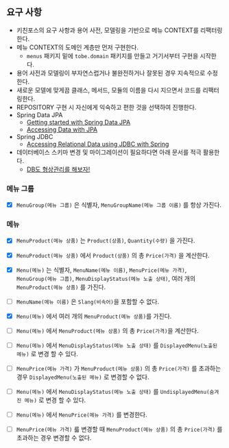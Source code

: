 ## 요구 사항
- 키친포스의 요구 사항과 용어 사전, 모델링을 기반으로 메뉴 CONTEXT를 리팩터링한다.
- 메뉴 CONTEXT의 도메인 계층만 먼저 구현한다.
  - `menus` 패키지 밑에 `tobe.domain` 패키지를 만들고 거기서부터 구현을 시작한다.
- 용어 사전과 모델링이 부자연스럽거나 불완전하거나 잘못된 경우 지속적으로 수정한다.
- 새로운 모델에 맞게끔 클래스, 메서드, 모듈의 이름을 다시 지으면서 코드를 리팩터링한다.
- REPOSITORY 구현 시 자신에게 익숙하고 편한 것을 선택하여 진행한다.
- Spring Data JPA
  - [Getting started with Spring Data JPA](https://spring.io/blog/2011/02/10/getting-started-with-spring-data-jpa)
  - [Accessing Data with JPA](https://spring.io/guides/gs/accessing-data-jpa)
- Spring JDBC
  - [Accessing Relational Data using JDBC with Spring](https://spring.io/guides/gs/relational-data-access)
- 데이터베이스 스키마 변경 및 마이그레이션이 필요하다면 아래 문서를 적극 활용한다.
  - [DB도 형상관리를 해보자!](https://meetup.toast.com/posts/173)

### 메뉴 그룹

- [X] `MenuGroup(메뉴 그룹)` 은 식별자, `MenuGroupName(메뉴 그룹 이름)` 를 항상 가진다.

### 메뉴

- [x] `MenuProduct(메뉴 상품)` 는 `Product(상품)`, `Quantity(수량)` 을 가진다.
- [X] `MenuProduct(메뉴 상품)` 에서 `Product(상품)` 의 총 `Price(가격)` 을 계산한다.
- [X] `Menu(메뉴)` 는 식별자, `MenuName(메뉴 이름)`, `MenuPrice(메뉴 가격)`, `MenuGroup(메뉴 그룹)`, `MenuDisplayStatus(메뉴 노출 상태)`, 여러
  개의 `MenuProduct(메뉴 상품)` 를 가진다.
- [ ] `MenuName(메뉴 이름)` 은 `Slang(비속어)`을 포함할 수 없다.
- [X] `Menu(메뉴)` 에서 여러 개의 `MenuProduct(메뉴 상품)`를 가진다.
- [ ] `Menu(메뉴)` 에서 `MenuProduct(메뉴 상품)` 의 총 `Price(가격)`을 계산한다.
- [ ] `Menu(메뉴)` 에서 `MenuDisplayStatus(메뉴 노출 상태)` 를 `DisplayedMenu(노출된 메뉴)` 로 변경 할 수 있다.
- [ ] `MenuPrice(메뉴 가격)` 가 `MenuProduct(메뉴 상품)` 의 총 `Price(가격)` 를 초과하는 경우 `DisplayedMenu(노출된 메뉴)` 로 변경할 수 없다.
- [ ] `Menu(메뉴)` 에서 `MenuDisplayStatus(메뉴 노출 상태)` 를 `UndisplayedMenu(숨겨진 메뉴)` 로 변경 할 수 있다.
- [ ] `Menu(메뉴)` 에서 `MenuPrice(메뉴 가격)` 를 변경한다.
- [ ] `MenuPrice(메뉴 가격)` 륿 변경할 때 `MenuProduct(메뉴 상품)` 의 총 `Price(가격)` 를 초과하는 경우 변경할 수 없다.

